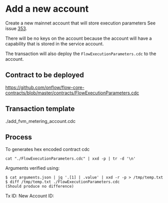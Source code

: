 # Add a new account
Create a new mainnet account that will store execution parameters
See issue [353](https://github.com/onflow/service-account/issues/353).

There will be no keys on the account because the account will have a capability
that is stored in the service account.

The transaction will also deploy the `FlowExecutionParameters.cdc` to the account.

## Contract to be deployed

https://github.com/onflow/flow-core-contracts/blob/master/contracts/FlowExecutionParameters.cdc

## Transaction template

./add_fvm_metering_account.cdc

## Process

To generates hex encoded contract cdc 

```
cat "./FlowExecutionParameters.cdc" | xxd -p | tr -d '\n'
```

Arguments verified using:
```
$ cat arguments.json | jq '.[1] | .value' | xxd -r -p > /tmp/temp.txt
$ diff /tmp/temp.txt ./FlowExecutionParameters.cdc
(Should produce no difference)
```


Tx ID:
New Account ID: